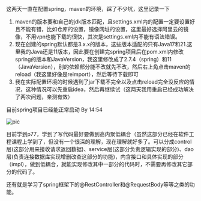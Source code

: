 这两天一直在配置spring，maven的环境，踩了不少坑，这里记录一下  
1. maven的版本要和自己的jdk版本匹配，且settings.xml内的配置一定要设置好且不能有错，比如仓库的设置，镜像网址的设置，这里最好选择阿里云的镜像，不用vpn也能下载的很快，其次是settings.xml内不能有语法错误。
2. 现在创建的spring默认都是3.x.x的版本，这些版本适配的只有Java17和21.这里我的Java还是11版本，因此要在创建完spring项目后在pom.xml内修改spring的版本和JavaVersion，我这里修改成了2.7.4（spring）和11（JavaVersion），别的依赖部分能不改就先不改，然后右上角点击maven的reload（我这里好像是reimport），然后等待下载即可
3. 我在实际配置环境的时候遇到了jar下载不完全以及点击reload完全没反应的情况，这种情况可以先重启idea，然后再继续试（这两天我用重启已经成功解决了两次问题，亲测有效）

目前spring项目已经能正常启动 By 14:54

![pic](https://r2.touchgal.net/2024/03/7c3a6c9b0320240308102701.jpg)

目前学到p77，学到了写代码最好要做到高内聚低耦合（虽然这部分已经在软件工程课程上学到了，但没有一个很深的理解，现在理解就好多了。可以分成control层(这部分用来接收请求返回数据)、service层(这部分负责逻辑实现的部分)、dao层(负责连接数据库实现增删改查这部分的功能)，内含接口和具体实现的部分（impl），做到低耦合，就能实现修改其中一部分的代码时，不需要再修改其它部分的代码了。

还有就是学习了spring框架下的@RestController和@RequestBody等等之类的功能。
